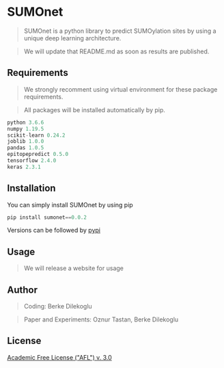 # SUMOnet

> SUMOnet is a python library to predict SUMOylation sites by using a unique deep learning architecture.

> We will update that README.md as soon as results are published.

## Requirements

> We strongly recomment using virtual environment for these package requirements.

> All packages will be installed automatically by pip.

```python
python 3.6.6
numpy 1.19.5
scikit-learn 0.24.2
joblib 1.0.0
pandas 1.0.5
epitopepredict 0.5.0
tensorflow 2.4.0
keras 2.3.1
```

## Installation

You can simply install SUMOnet by using pip

```python
pip install sumonet==0.0.2
```

Versions can be followed by [pypi](https://pypi.org/project/sumonet/)

## Usage

> We will release a website for usage

## Author

> Coding: Berke Dilekoglu

> Paper and Experiments: Oznur Tastan, Berke Dilekoglu

## License

[Academic Free License ("AFL") v. 3.0](https://choosealicense.com/licenses/afl-3.0/#)
